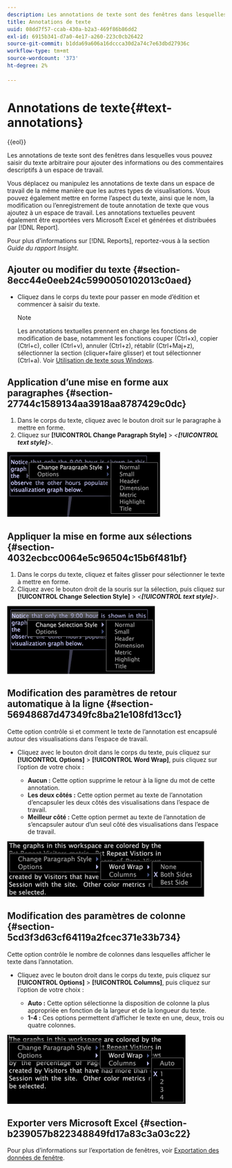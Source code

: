 ```yaml
---
description: Les annotations de texte sont des fenêtres dans lesquelles vous pouvez saisir du texte arbitraire pour ajouter des informations ou des commentaires descriptifs à un espace de travail.
title: Annotations de texte
uuid: 08dd7f57-ccab-430a-b2a3-469f86b86dd2
exl-id: 6915b341-d7a0-4e17-a260-223c0cb26422
source-git-commit: b1dda69a606a16dccca30d2a74c7e63dbd27936c
workflow-type: tm+mt
source-wordcount: '373'
ht-degree: 2%

---
```


# Annotations de texte{#text-annotations}

{{eol}}

Les annotations de texte sont des fenêtres dans lesquelles vous pouvez saisir du texte arbitraire pour ajouter des informations ou des commentaires descriptifs à un espace de travail.

Vous déplacez ou manipulez les annotations de texte dans un espace de travail de la même manière que les autres types de visualisations. Vous pouvez également mettre en forme l’aspect du texte, ainsi que le nom, la modification ou l’enregistrement de toute annotation de texte que vous ajoutez à un espace de travail. Les annotations textuelles peuvent également être exportées vers Microsoft Excel et générées et distribuées par [!DNL Report].

Pour plus d’informations sur [!DNL Reports], reportez-vous à la section *Guide du rapport Insight*.

## Ajouter ou modifier du texte {#section-8ecc44e0eeb24c5990050102013c0aed}

* Cliquez dans le corps du texte pour passer en mode d’édition et commencer à saisir du texte.

   >[!NOTE]
   >
   >Les annotations textuelles prennent en charge les fonctions de modification de base, notamment les fonctions couper (Ctrl+x), copier (Ctrl+c), coller (Ctrl+v), annuler (Ctrl+z), rétablir (Ctrl+Maj+z), sélectionner la section (cliquer+faire glisser) et tout sélectionner (Ctrl+a). Voir [Utilisation de texte sous Windows](../../../../home/c-get-started/c-wk-win-wksp/c-work-text-win.md#concept-f1222434bf954767808e94b955945c8d).

## Application d’une mise en forme aux paragraphes {#section-27744c1589134aa3918aa8787429c0dc}

1. Dans le corps du texte, cliquez avec le bouton droit sur le paragraphe à mettre en forme.
1. Cliquez sur **[!UICONTROL Change Paragraph Style]** > *&lt;**[!UICONTROL text style]**>*.

![](assets/mnu_Text_Paragraph.png)

## Appliquer la mise en forme aux sélections {#section-4032ecbcc0064e5c96504c15b6f481bf}

1. Dans le corps du texte, cliquez et faites glisser pour sélectionner le texte à mettre en forme.
1. Cliquez avec le bouton droit de la souris sur la sélection, puis cliquez sur **[!UICONTROL Change Selection Style]** > *&lt;**[!UICONTROL text style]**>*.

![](assets/mnu_Text_Selection.png)

## Modification des paramètres de retour automatique à la ligne {#section-56948687d47349fc8ba21e108fd13cc1}

Cette option contrôle si et comment le texte de l’annotation est encapsulé autour des visualisations dans l’espace de travail.

* Cliquez avec le bouton droit dans le corps du texte, puis cliquez sur **[!UICONTROL Options]** > **[!UICONTROL Word Wrap]**, puis cliquez sur l’option de votre choix :

   * **Aucun :** Cette option supprime le retour à la ligne du mot de cette annotation.
   * **Les deux côtés :** Cette option permet au texte de l’annotation d’encapsuler les deux côtés des visualisations dans l’espace de travail.
   * **Meilleur côté :** Cette option permet au texte de l’annotation de s’encapsuler autour d’un seul côté des visualisations dans l’espace de travail.

![](assets/mnu_Text_OptionsWrap.png)

## Modification des paramètres de colonne {#section-5cd3f3d63cf64119a2fcec371e33b734}

Cette option contrôle le nombre de colonnes dans lesquelles afficher le texte dans l’annotation.

* Cliquez avec le bouton droit dans le corps du texte, puis cliquez sur **[!UICONTROL Options]** > **[!UICONTROL Columns]**, puis cliquez sur l’option de votre choix :

   * **Auto :** Cette option sélectionne la disposition de colonne la plus appropriée en fonction de la largeur et de la longueur du texte.
   * **1-4 :** Ces options permettent d’afficher le texte en une, deux, trois ou quatre colonnes.

![](assets/mnu_Text_OptionsColumns.png)

## Exporter vers Microsoft Excel {#section-b239057b822348849fd17a83c3a03c22}

Pour plus d’informations sur l’exportation de fenêtres, voir [Exportation des données de fenêtre](../../../../home/c-get-started/c-wk-win-wksp/c-exp-win-data.md#concept-8df61d64ed434cc5a499023c44197349).

